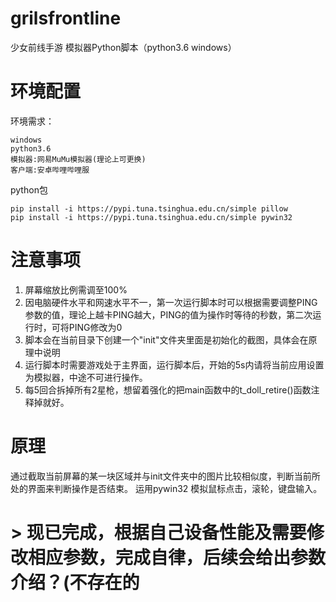 # grilsfrontline
少女前线手游 模拟器Python脚本（python3.6 windows）

# 环境配置
环境需求： 

    windows
    python3.6
    模拟器:网易MuMu模拟器(理论上可更换)
    客户端:安卓哔哩哔哩服

python包

    pip install -i https://pypi.tuna.tsinghua.edu.cn/simple pillow
    pip install -i https://pypi.tuna.tsinghua.edu.cn/simple pywin32
  
# 注意事项

1. 屏幕缩放比例需调至100%
2. 因电脑硬件水平和网速水平不一，第一次运行脚本时可以根据需要调整PING参数的值，理论上越卡PING越大，PING的值为操作时等待的秒数，第二次运行时，可将PING修改为0
3. 脚本会在当前目录下创建一个"init"文件夹里面是初始化的截图，具体会在原理中说明
4. 运行脚本时需要游戏处于主界面，运行脚本后，开始的5s内请将当前应用设置为模拟器，中途不可进行操作。
5. 每5回合拆掉所有2星枪，想留着强化的把main函数中的t_doll_retire()函数注释掉就好。

# 原理
通过截取当前屏幕的某一块区域并与init文件夹中的图片比较相似度，判断当前所处的界面来判断操作是否结束。
运用pywin32 模拟鼠标点击，滚轮，键盘输入。

# > 现已完成，根据自己设备性能及需要修改相应参数，完成自律，后续会给出参数介绍？(不存在的
